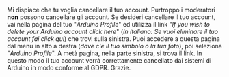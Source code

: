 Mi dispiace che tu voglia cancellare il tuo account.
Purtroppo i moderatori **non** possono cancellare gli account. Se desideri cancellare il tuo account, vai nella pagina del tuo "_Arduino Profile_" ed utilizza il link "_If you wish to delete your Arduino account click here_" (_In Italiano: Se vuoi eliminare il tuo account fai click qui_) che trovi sulla sinistra. Puoi accedere a questa pagina dal menu in alto a destra (_dove c'è il tuo simbolo o la tua foto_), poi seleziona "_Arduino Profile_". A metà pagina, nella parte sinistra, si trova il link.
In questo modo il tuo account verrà correttamente cancellato dai sistemi di Arduino in modo conforme al GDPR.
Grazie.
